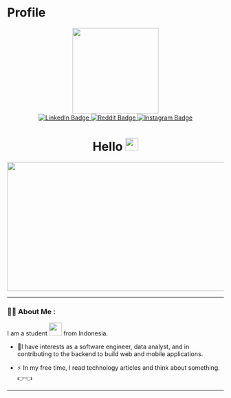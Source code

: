 # Profile
<div id="header" align="center">
  <img src="https://media.giphy.com/media/Q2T7BXRiDFPJcPoA7Z/giphy.gif" width="200"/>
</div>
<div id="badges" align="center">
  <a href="https://www.linkedin.com/in/m-hanif-pratama-117919221/">
    <img src="https://img.shields.io/badge/LinkedIn-blue?style=for-the-badge&logo=linkedin&logoColor=white" alt="LinkedIn Badge"/>
  </a>
  <a href="https://www.reddit.com/u/LeleTerbang">
    <img src="https://img.shields.io/badge/Reddit-orange?style=for-the-badge&logo=reddit&logoColor=white" alt="Reddit Badge"/>
  </a>
  <a href="https://www.instagram.com/mhanif_pratama/">
    <img src="https://img.shields.io/badge/Instagram-E4405F?style=for-the-badge&logo=instagram&logoColor=white" alt="Instagram Badge"/>
  </a>
</div>
<div id="viewed" align="center">
  <img src="https://komarev.com/ghpvc/?username=MHanifPratama&style=flat-square&color=blue" alt=""/>
</div>

<h1 align="center">
  Hello
  <img src="https://media.giphy.com/media/hvRJCLFzcasrR4ia7z/giphy.gif" width="30px"/>
</h1>

<div align="center">
  <img src="https://media.giphy.com/media/Ws6T5PN7wHv3cY8xy8/giphy.gif" width="600" height="300"/>
 </div>
 
 ---
### :man_technologist: About Me : 
I am a student <img src="https://media.giphy.com/media/WUlplcMpOCEmTGBtBW/giphy.gif" width="30"> from Indonesia.
- :telescope:I have interests as a software engineer, data analyst, and in contributing to the backend to build web and mobile applications.

- :zap: In my free time, I read technology articles and think about something. :point_right::point_left: 

---
